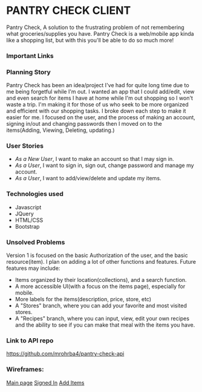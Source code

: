 # PANTRY CHECK CLIENT

Pantry Check, A solution to the frustrating problem of not remembering what groceries/supplies you have. Pantry Check is a web/mobile app kinda like a shopping list, but with this you'll be able to do so much more!

### Important Links

### Planning Story

Pantry Check has been an idea/project I've had for quite long time due to me being forgetful while I'm out. I wanted an app that I could add/edit, view and even search for items I have at home while I'm out shopping so I won't waste a trip. I'm making it for those of us who seek to be more organized and efficient with our shopping tasks. I broke down each step to make it easier for me. I focused on the user, and the process of making an account, signing in/out and changing passwords then I moved on to the items(Adding, Viewing, Deleting, updating.)

### User Stories

- *As a New User*, I want to make an account so that I may sign in.
- *As a User*, I want to sign in, sign out, change password and manage my account.
- *As a User*, I want to add/view/delete and update my items.

### Technologies used

- Javascript
- JQuery
- HTML/CSS
- Bootstrap

### Unsolved Problems

Version 1 is focused on the basic Authorization of the user, and the basic resource(item). I plan on adding a lot of other functions and features. Future features may include:

- Items organized by their location(collections), and a search function.
- A more accessible UI(with a focus on the items page), especially for mobile.
- More labels for the items(description, price, store, etc)
- A "Stores" branch, where you can add your favorite and most visited stores.
- A "Recipes" branch, where you can input, view, edit your own recipes and the ability to see if you can make that meal with the items you have.

### Link to API repo

https://github.com/mrohrba4/pantry-check-api

### Wireframes:

[Main page](https://imgur.com/dHrIqP7)
[Signed In](https://imgur.com/nUzGMMM)
[Add Items](https://imgur.com/Lsj9mPF)
